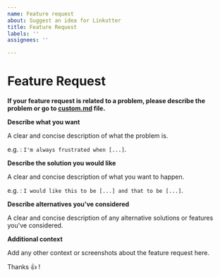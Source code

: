 ```yaml
---
name: Feature request
about: Suggest an idea for Linkutter
title: Feature Request
labels: ''
assignees: ''

---
```


# Feature Request

**If your feature request is related to a problem, please describe the problem or go to [custom.md](custom.md) file.**

**Describe what you want**

A clear and concise description of what the problem is. 

e.g. : `I'm always frustrated when [...]`.

**Describe the solution you would like**

A clear and concise description of what you want to happen.

e.g. : `I would like this to be [...] and that to be [...]`.

**Describe alternatives you've considered**

A clear and concise description of any alternative solutions or features you've considered.

**Additional context**

Add any other context or screenshots about the feature request here.

Thanks :+1: !